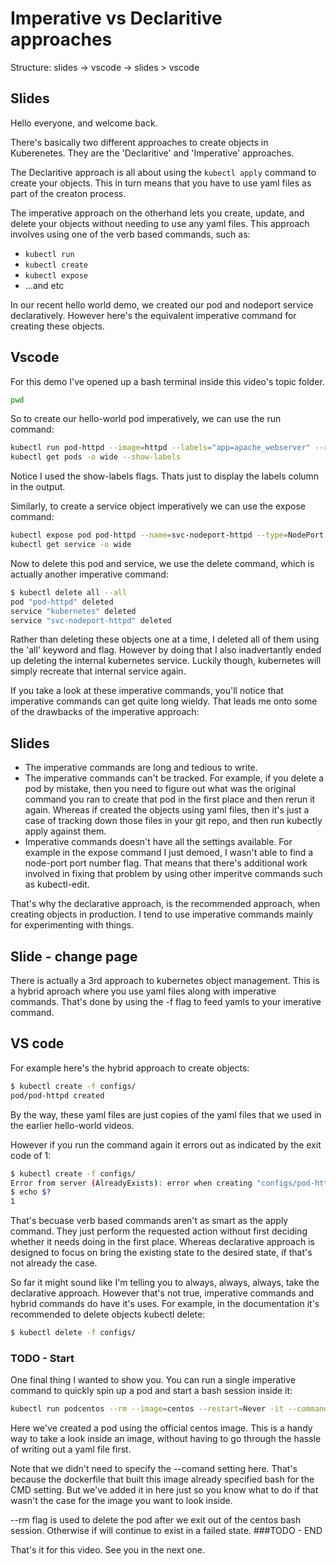 # Imperative vs Declaritive approaches

Structure: slides -> vscode -> slides > vscode

## Slides

Hello everyone, and welcome back. 


There's basically two different approaches to create objects in Kuberenetes. They are the 'Declaritive' and 'Imperative' approaches.


The Declaritive approach is all about using the `kubectl apply` command to create your objects. This in turn means that you have to use yaml files as part of the creaton process. 

The imperative approach on the otherhand lets you create, update, and delete your objects without needing to use any yaml files. This approach involves using one of the verb based commands, such as:

- `kubectl run`
- `kubectl create`
- `kubectl expose`
- ...and etc


In our recent hello world demo, we created our pod and nodeport service declaratively. However here's the equivalent imperative command for creating these objects.

## Vscode

For this demo I've opened up a bash terminal inside this video's topic folder. 

```bash
pwd
```

So to create our hello-world pod imperatively, we can use the run command:

```bash
kubectl run pod-httpd --image=httpd --labels="app=apache_webserver" --restart=Never
kubectl get pods -o wide --show-labels
```

Notice I used the show-labels flags. Thats just to display the labels column in the output.

Similarly, to create a service object imperatively we can use the expose command:

```bash
kubectl expose pod pod-httpd --name=svc-nodeport-httpd --type=NodePort --target-port=80 --port=3050 --selector="app=apache_webserver"
kubectl get service -o wide
```

Now to delete this pod and service, we use the delete command, which is actually another imperative command:

```bash
$ kubectl delete all --all
pod "pod-httpd" deleted
service "kubernetes" deleted
service "svc-nodeport-httpd" deleted
```

Rather than deleting these objects one at a time, I deleted all of them using the 'all' keyword and flag. However by doing that I also inadvertantly ended up deleting the internal kubernetes service. Luckily though, kubernetes will simply recreate that internal service again. 



If you take a look at these imperative commands, you'll notice that imperative commands can get quite long wieldy. That leads me onto some of the drawbacks of the imperative approach:

## Slides

- The imperative commands are long and tedious to write. 
- The imperative commands can't be tracked. For example, if you delete a pod by mistake, then you need to figure out what was the original command you ran to create that pod in the first place and then rerun it again.  Whereas if created the objects using yaml files, then it's just a case of tracking down those files in your git repo, and then run kubectly apply against them.
- Imperative commands doesn't have all the settings available. For example in the expose command I just demoed, I wasn't able to find a node-port port number flag. That means that there's additional work involved in fixing that problem by using other imperitve commands such as kubectl-edit.


That's why the declarative approach, is the recommended approach, when creating objects in production. I tend to use imperative commands mainly for experimenting with things. 


## Slide - change page

There is actually a 3rd approach to kubernetes object management. This is a hybrid aproach where you use yaml files along with imperative commands. That's done by using the -f flag to feed yamls to your imerative command. 

## VS code
For example here's the hybrid approach to create objects:


```bash
$ kubectl create -f configs/
pod/pod-httpd created
```

By the way, these yaml files are just copies of the yaml files that we used in the earlier hello-world videos. 

However if you run the command again it errors out as indicated by the exit code of 1:

```bash
$ kubectl create -f configs/
Error from server (AlreadyExists): error when creating "configs/pod-httpd.yml": pods "pod-httpd" already exists
$ echo $?
1
```

That's becuase verb based commands aren't as smart as the apply command. They just perform the requested action without first deciding whether it needs doing in the first place. Whereas declarative approach is designed to focus on bring the existing state to the desired state, if that's not already the case. 

So far it might sound like I'm telling you to always, always, always, take the declarative approach. However that's not true, imperative commands and hybrid commands do have it's uses. For example, in the documentation it's recommended to delete objects kubectl delete: 

```bash
$ kubectl delete -f configs/
```

### TODO - Start

One final thing I wanted to show you. You can run a single imperative command to quickly spin up a pod and start a bash session inside it:

```bash
kubectl run podcentos --rm --image=centos --restart=Never -it --command -- /bin/bash
```

Here we've created a pod using the official centos image. This is a handy way to take a look inside an image, without having to go through the hassle of writing out a yaml file first. 

Note that we didn't need to specify the --comand setting here. That's because the dockerfile that built this image already specified bash for the CMD setting. But we've added it in here just so you know what to do if that wasn't the case for the image you want to look inside. 

--rm flag is used to delete the pod after we exit out of the centos bash session. Otherwise if will continue to exist in a failed state. 
###TODO - END


That's it for this video. See you in the next one. 